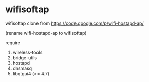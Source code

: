 # wifisoftap
wifisoftap clone from https://code.google.com/p/wifi-hostapd-ap/

(rename wifi-hostapd-ap to wifisoftap)


require
  1. wireless-tools
  2. bridge-utils
  3. hostapd
  4. dnsmasq
  5. libqtgui4 (>= 4.7) 
